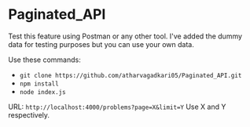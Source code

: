 # Paginated_API
Test this feature using Postman or any other tool.
I've added the dummy data for testing purposes but you can use your own data.

Use these commands:
- `git clone https://github.com/atharvagadkari05/Paginated_API.git`
-  `npm install`
-  `node index.js`

URL: `http://localhost:4000/problems?page=X&limit=Y`
Use X and Y respectively.
